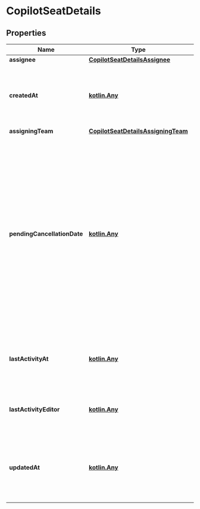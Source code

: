 
# CopilotSeatDetails

## Properties
Name | Type | Description | Notes
------------ | ------------- | ------------- | -------------
**assignee** | [**CopilotSeatDetailsAssignee**](CopilotSeatDetailsAssignee.md) |  | 
**createdAt** | [**kotlin.Any**](.md) | Timestamp of when the assignee was last granted access to GitHub Copilot, in ISO 8601 format. | 
**assigningTeam** | [**CopilotSeatDetailsAssigningTeam**](CopilotSeatDetailsAssigningTeam.md) |  |  [optional]
**pendingCancellationDate** | [**kotlin.Any**](.md) | The pending cancellation date for the seat, in &#x60;YYYY-MM-DD&#x60; format. This will be null unless the assignee&#39;s Copilot access has been canceled during the current billing cycle. If the seat has been cancelled, this corresponds to the start of the organization&#39;s next billing cycle. |  [optional]
**lastActivityAt** | [**kotlin.Any**](.md) | Timestamp of user&#39;s last GitHub Copilot activity, in ISO 8601 format. |  [optional]
**lastActivityEditor** | [**kotlin.Any**](.md) | Last editor that was used by the user for a GitHub Copilot completion. |  [optional]
**updatedAt** | [**kotlin.Any**](.md) | Timestamp of when the assignee&#39;s GitHub Copilot access was last updated, in ISO 8601 format. |  [optional]



